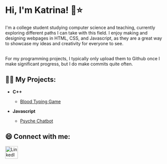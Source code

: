 <h1>Hi, I'm Katrina! 🌱⭐️ <br/></h1>

I'm a college student studying computer science and teaching, currently exploring different paths I can take with this field. I enjoy making and designing webpages in HTML, CSS, and Javascript, as they are a great way to showcase my ideas and creativity for everyone to see. <br/><br/>

For my programming projects, I typically only upload them to Github once I make significant progress, but I do make commits quite often. 
  
<h2>👩‍💻 My Projects:</h2>

- <b>C++</b>
  - [Blood Typing Game](https://github.com/katr1na/Blood-Typing-Game)

- <b>Javascript</b>
  - [Psyche Chatbot](https://github.com/katr1na/psyche_chatbot)

<h2> 😄 Connect with me:</h2>

[<img align="left" alt="LinkedIn" width="40px" src="https://cdn.freebiesupply.com/logos/large/2x/linkedin-icon-logo-png-transparent.png" />][linkedin]

[linkedin]: https://www.linkedin.com/in/katrinango-

<!--

Here are some ideas to get you started:

- 🔭 I’m currently working on ...
- 🌱 I’m currently learning ...
- 👯 I’m looking to collaborate on ...
- 🤔 I’m looking for help with ...
- 💬 Ask me about ...
- 📫 How to reach me: ...
- 😄 Pronouns: ...
- ⚡ Fun fact: ...
-->
